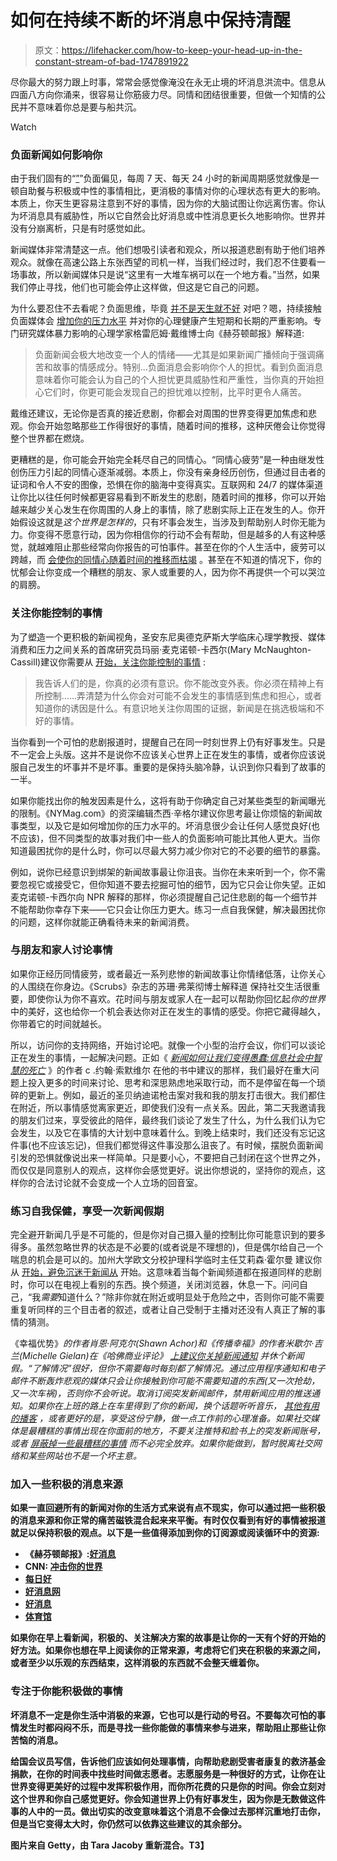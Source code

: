 # 如何在持续不断的坏消息中保持清醒

> 原文：<https://lifehacker.com/how-to-keep-your-head-up-in-the-constant-stream-of-bad-1747891922>

尽你最大的努力跟上时事，常常会感觉像淹没在永无止境的坏消息洪流中。信息从四面八方向你涌来，很容易让你筋疲力尽。同情和团结很重要，但做一个知情的公民并不意味着你总是要与船共沉。

Watch

### **负面新闻如何影响你**

由于我们固有的“[”](https://en.wikipedia.org/wiki/Negativity_bias)”负面偏见，每周 7 天、每天 24 小时的新闻周期感觉就像是一顿自助餐与积极或中性的事情相比，更消极的事情对你的心理状态有更大的影响。本质上，你天生更容易注意到不好的事情，因为你的大脑试图让你远离伤害。你认为坏消息具有威胁性，所以它自然会比好消息或中性消息更长久地影响你。世界并没有分崩离析，只是有时感觉如此。

新闻媒体非常清楚这一点。他们想吸引读者和观众，所以报道悲剧有助于他们培养观众。就像在高速公路上东张西望的司机一样，当我们经过时，我们忍不住要看一场事故，所以新闻媒体只是说“这里有一大堆车祸可以在一个地方看。”当然，如果我们停止寻找，他们也可能会停止这样做，但这是它自己的问题。

为什么要忍住不去看呢？负面思维，毕竟 [并不是天生就不好](https://lifehacker.com/the-positive-power-of-negative-thinking-1459381519) 对吧？嗯，持续接触负面媒体会 [增加你的压力水平](http://www.npr.org/sections/health-shots/2014/07/10/323355132/binging-on-bad-news-can-fuel-daily-stress) 并对你的心理健康产生短期和长期的严重影响。专门研究媒体暴力影响的心理学家格雷厄姆·戴维博士向《赫芬顿邮报》解释道:

> 负面新闻会极大地改变一个人的情绪——尤其是如果新闻广播倾向于强调痛苦和故事的情感成分。特别...负面消息会影响你个人的担忧。看到负面消息意味着你可能会认为自己的个人担忧更具威胁性和严重性，当你真的开始担心它们时，你更可能会发现自己的担忧难以控制，比平时更令人痛苦。

戴维还建议，无论你是否真的接近悲剧，你都会对周围的世界变得更加焦虑和悲观。你会开始忽略那些工作得很好的事情，随着时间的推移，这种厌倦会让你觉得整个世界都在燃烧。

更糟糕的是，你可能会开始完全耗尽自己的同情心。“同情心疲劳”是一种由继发性创伤压力引起的同情心逐渐减弱。本质上，你没有亲身经历创伤，但通过目击者的证词和令人不安的图像，恐惧在你的脑海中变得真实。互联网和 24/7 的媒体渠道让你比以往任何时候都更容易看到不断发生的悲剧，随着时间的推移，你可以开始越来越少关心发生在你周围的人身上的事情，除了悲剧实际上正在发生的人。你开始假设这就是*这个世界是怎样的*，只有坏事会发生，当涉及到帮助别人时你无能为力。你变得不愿意行动，因为你相信你的行动不会有帮助，但是越多的人有这种感觉，就越难阻止那些经常向你报告的可怕事件。甚至在你的个人生活中，疲劳可以跨越，而 [会使你的同情心随着时间的推移而枯竭](https://lifehacker.com/how-to-stop-other-peoples-emotions-from-bringing-you-do-1740969184) 。甚至在不知道的情况下，你的忧郁会让你变成一个糟糕的朋友、家人或重要的人，因为你不再提供一个可以哭泣的肩膀。

### **关注你能控制的事情**

为了塑造一个更积极的新闻视角，圣安东尼奥德克萨斯大学临床心理学教授、媒体消费和压力之间关系的首席研究员玛丽·麦克诺顿-卡西尔(Mary McNaughton-Cassill)建议你需要从 [开始，关注你能控制的事情](http://nymag.com/scienceofus/2014/08/what-all-this-bad-news-is-doing-to-us.html) :

> 我告诉人们的是，你真的必须有意识。你不能改变外表。你必须在精神上有所控制……弄清楚为什么你会对可能不会发生的事情感到焦虑和担心，或者知道你的诱因是什么。有意识地关注你周围的证据，新闻是在挑选极端和不好的事情。

当你看到一个可怕的悲剧报道时，提醒自己在同一时刻世界上仍有好事发生。只是不一定会上头版。这并不是说你不应该关心世界上正在发生的事情，或者你应该说服自己发生的坏事并不是坏事。重要的是保持头脑冷静，认识到你只看到了故事的一半。

如果你能找出你的触发因素是什么，这将有助于你确定自己对某些类型的新闻曝光的限制。《NYMag.com》的资深编辑杰西·辛格尔建议你思考最让你烦恼的新闻故事类型，以及它是如何增加你的压力水平的。坏消息很少会让任何人感觉良好(也不应该)，但不同类型的故事对我们中一些人的负面影响可能比其他人更大。当你知道最困扰你的是什么时，你可以尽最大努力减少你对它的不必要的细节的暴露。

例如，说你已经意识到绑架的新闻故事最让你沮丧。当你在未来听到一个，你不需要忽视它或接受它，但你知道不要去挖掘可怕的细节，因为它只会让你失望。正如麦克诺顿-卡西尔向 NPR 解释的那样，你必须提醒自己记住悲剧的每一个细节并不能帮助你幸存下来——它只会让你压力更大。练习一点自我保健，解决最困扰你的问题，这样你就能正确看待未来的新闻消费。

### **与朋友和家人讨论事情**

如果你正经历同情疲劳，或者最近一系列悲惨的新闻故事让你情绪低落，让你关心的人围绕在你身边。《Scrubs》杂志的苏珊·弗莱彻博士解释道 保持社交生活很重要，即使你认为你不喜欢。花时间与朋友或家人在一起可以帮助你回忆起*你的世界*中的美好，这也给你一个机会表达你对正在发生的事情的感受。你把它藏得越久，你带着它的时间就越长。

所以，访问你的支持网络，开始讨论吧。就像一个小型的治疗会议，你们可以谈论正在发生的事情，一起解决问题。正如《 [*新闻如何让我们变得愚蠢:信息社会中智慧的死亡*](http://www.amazon.com/How-News-Makes-Dumb-Information/dp/0830822038?asc_campaign=InlineText&asc_refurl=https://lifehacker.com/how-to-keep-your-head-up-in-the-constant-stream-of-bad-1747891922&asc_source=&tag=kinjalifehackerlink-20) 》的作者 c .约翰·索默维尔 在他的书中建议的那样，我们最好在重大问题上投入更多的时间来讨论、思考和深思熟虑地采取行动，而不是停留在每一个琐碎的更新上。例如，最近的圣贝纳迪诺枪击案对我和我的朋友打击很大。我们都住在附近，所以事情感觉离家更近，即使我们没有一点关系。因此，第二天我邀请我的朋友们过来，享受彼此的陪伴，最终我们谈论了发生了什么，为什么我们认为它会发生，以及它在事情的大计划中意味着什么。到晚上结束时，我们还没有忘记这件事(也不应该忘记)，但我们都觉得这件事没那么沮丧了。有时候，摆脱负面新闻引发的恐惧就像说出来一样简单。只是要小心，不要把自己封闭在这个世界之外，而仅仅是同意别人的观点，这样你会感觉更好。说出你想说的，坚持你的观点，这样你的合法讨论就不会变成一个人立场的回音室。

### 练习自我保健，享受一次新闻假期

完全避开新闻几乎是不可能的，但是你对自己摄入量的控制比你可能意识到的要多得多。虽然忽略世界的状态是不必要的(或者说是不理想的)，但是偶尔给自己一个喘息的机会是可以的。加州大学欧文分校护理科学临时主任艾莉森·霍尔曼 建议你从 [开始，避免沉迷于新闻从](http://www.npr.org/sections/health-shots/2014/07/10/323355132/binging-on-bad-news-can-fuel-daily-stress) 开始。这意味着当每个新闻频道都在报道同样的悲剧时，你可以在电视上看别的东西。换个频道，关闭浏览器，休息一下。问问自己，“我*需要*知道什么？”除非你就在附近或明显处于危险之中，否则你可能不需要重复听同样的三个目击者的叙述，或者让自己受制于主播对还没有人真正了解的事情的猜测。

《幸福优势》[](http://www.amazon.com/Happiness-Advantage-Principles-Psychology-Performance/dp/0307591549?asc_campaign=InlineText&asc_refurl=https://lifehacker.com/how-to-keep-your-head-up-in-the-constant-stream-of-bad-1747891922&asc_source=&tag=kinjalifehackerlink-20)*的作者肖恩·阿克尔(Shawn Achor)和《传播幸福》[](http://www.amazon.com/Broadcasting-Happiness-Igniting-Sustaining-Positive/dp/1941631304?asc_campaign=InlineText&asc_refurl=https://lifehacker.com/how-to-keep-your-head-up-in-the-constant-stream-of-bad-1747891922&asc_source=&tag=kinjalifehackerlink-20)*的作者米歇尔·吉兰(Michelle Gielan)在《哈佛商业评论》 [上建议你关掉新闻通知](https://hbr.org/2015/09/consuming-negative-news-can-make-you-less-effective-at-work) 并休个新闻假。“了解情况”很好，但你不需要每时每刻都了解情况。通过应用程序通知和电子邮件不断轰炸悲观的媒体只会让你接触到你可能不需要知道的东西(又一次抢劫，又一次车祸)，否则你不会听说。取消订阅突发新闻邮件，禁用新闻应用的推送通知。如果你在上班的路上在车里得到了你的新闻，换个话题听听音乐， [其他有用的播客](http://lifehacker.com/the-best-informative-brain-boosting-podcasts-worth-sub-1464783451) ，或者更好的是，享受这份宁静，做一点工作前的心理准备。如果社交媒体是最糟糕的事情出现在你面前的地方，不要关注推特和脸书上的突发新闻账号，或者 [屏蔽掉一些最糟糕的事情](https://lifehacker.com/how-to-block-tech-rumors-and-movie-spoilers-on-the-web-5887230) 而不必完全放弃。如果你能做到，暂时脱离社交网络和某些网站也不是一个坏主意。**

### ****加入一些积极的消息来源****

**如果一直回避所有的新闻对你的生活方式来说有点不现实，你可以通过把一些积极的消息来源和你正常的痛苦磁铁混合起来来平衡。有时仅仅看到有好的事情被报道就足以保持积极的观点。以下是一些值得添加到你的订阅源或阅读循环中的资源:**

*   **《赫芬顿邮报》:[好消息](http://www.huffingtonpost.com/good-news/)**
*   **CNN: [冲击你的世界](http://www.cnn.com/specials/impact-your-world)**
*   **[每日好](http://www.dailygood.org/)**
*   **[好消息网](http://www.goodnewsnetwork.org/)**
*   **[好消息](http://www.goodworldnews.org/)**
*   **[体育馆](http://gimundo.com/)**

**如果你在早上看新闻，积极的、关注解决方案的故事是让你的一天有个好的开始的好方法。如果你也想在早上阅读你的正常来源，考虑将它们夹在积极的来源之间，或者至少以乐观的东西结束，这样消极的东西就不会整天缠着你。**

### ****专注于你能积极做的事情****

**坏消息不一定是你生活中消极的来源，它也可以是行动的号召。不要每次可怕的事情发生时都闷闷不乐，而是寻找一些你能做的事情来参与进来，帮助阻止那些让你苦恼的消息。**

**给国会议员写信，告诉他们应该如何处理事情，向帮助悲剧受害者康复的救济基金捐款，在你的时间表中找些时间做志愿者。志愿服务是一种很好的方式，让你在让世界变得更美好的过程中发挥积极作用，而你所花费的只是你的时间。你会立刻对这个世界和你自己感觉更好。你会知道世界上仍有好事发生，因为你是无数做这件事的人中的一员。做出切实的改变意味着这个消息不会像过去那样沉重地打击你，但是当它变得太大时，你仍然可以依靠这些建议的其余部分。**

**图片来自 Getty，由 Tara Jacoby 重新混合。T3】**